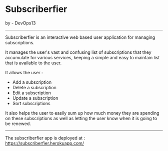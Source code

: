 # Subscriberfier
by - DevOps13 

***
Subscriberfier is an interactive web based user application for managing
subscriptions. 

It manages the user's vast and confusing list of subscriptions that they
accumulate for various services, keeping a simple and easy to maintain 
list that is available to the user. 

It allows the user :
  - Add a subscription
  - Delete a subscription
  - Edit a subscription
  - Update a subscription
  - Sort subscriptions

It also helps the user to easily sum up how much money they are spending
on these subscriptions as well as letting the user know when it is 
going to be renewed.

*** 
The subscriberfier app is deployed at : https://subscriberfier.herokuapp.com/
